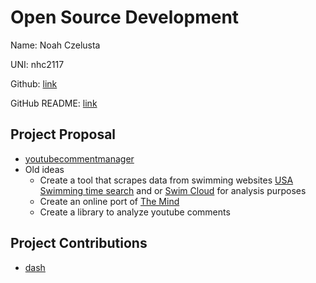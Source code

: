 # Open Source Development

Name: Noah Czelusta

UNI: nhc2117

Github: [link](https://github.com/swimninja247)

GitHub README: [link](https://github.com/swimninja247/swimninja247/blob/main/README.md)

## Project Proposal

- [youtubecommentmanager](../projects/python/youtubecommentmanager.md)
- Old ideas
  - Create a tool that scrapes data from swimming websites [USA Swimming time search](https://www.usaswimming.org/times/individual-times-search) and or [Swim Cloud](https://www.swimcloud.com) for analysis purposes
  - Create an online port of [The Mind](https://boardgamegeek.com/boardgame/244992/mind)
  - Create a library to analyze youtube comments

## Project Contributions

- [dash](../projects/python/dash.md)
